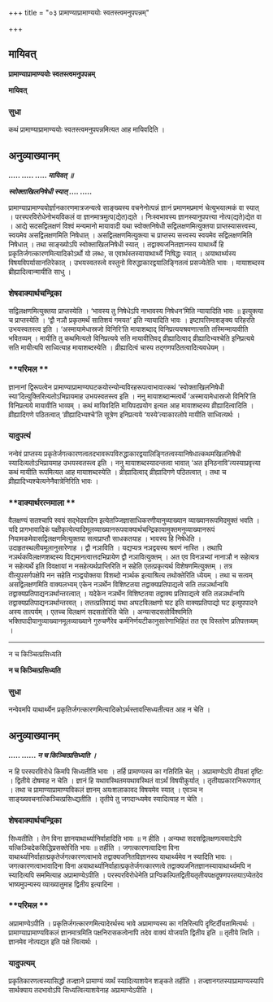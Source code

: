 +++
title = "०३ प्रामाण्याप्रामाण्ययोः स्वतस्त्वमनुपपन्नम्"

+++


## मायिवत्

**प्रामाण्याप्रामाण्ययोः स्वतस्त्वमनुपपन्नम्**

**मायिवत्**

### **सुधा**

कथं प्रामाण्याप्रामाण्ययोः स्वतस्त्वमनुपपन्नमित्यत आह मायिवदिति ।

## **अनुव्याख्यानम्**

***..... ..... ..... मायिवत् ॥***

***स्वोक्ताखिलनिषेधी स्यात् .... .....***

प्रामाण्याप्रामाण्ययोर्ज्ञानकारणमात्रजन्यत्वे साङ्ख्यस्य वचनेनोत्पन्नं ज्ञानं प्रमाणमप्रमाणं चेत्युभयात्मकं वा स्यात् । परस्परविरोधेनोभयविकलं वा ज्ञानमात्रमुत्प(द्येत)द्यते । निःस्वभावस्य ज्ञानस्यानुपपत्त्या नोत्प(द्यते)द्येत वा । आद्ये सदसद्विलक्षणं विश्वं मन्यमानो मायावादी यथा स्वोक्तनिषेधी सद्विलक्षणमित्युक्तया प्राप्तस्यासत्त्वस्य, स्वयमेव असद्विलक्षणमिति निषेधात् । असद्विलक्षणमित्युक्त्या च प्राप्तस्य सत्त्वस्य स्वयमेव सद्विलक्षणमिति निषेधात् । तथा साङ्ख्योऽपि स्वोक्ताखिलनिषेधी स्यात् । तद्वाक्यजनितज्ञानस्य याथार्थ्ये हि प्रकृतिर्जगत्कारणमित्यादिकोऽर्थो यो लब्धः, स एवार्थस्तस्यायाथार्थ्ये निषिद्धः स्यात् । अयाथार्थ्यस्य विषयविपर्यासानतिरेकात् । उभयस्वतस्त्वे वस्तुनो विरुद्धाकारद्वयालिङ्गितत्वं प्रसज्येतेति भावः । मायाशब्दस्य ब्रीह्यादित्वान्मायीति साधु ।

### **शेषवाक्यार्थचन्द्रिका**

सद्विलक्षणमित्युक्तया प्राप्तस्येति । ‘भावस्य तु निषेधेऽपि नाभावस्य निषेधन’मिति न्यायादिति भावः ॥ इत्युक्त्या च प्राप्तस्येति । ‘द्वौ नञौ प्रकृतमर्थं सातिशयं गमयत’ इति न्यायादिति भावः । इष्टापत्तिमाशङ्क्य परिहरति उभयस्वतस्त्व इति । ‘अस्मायामेधास्रजो विनिरि’ति मायाशब्दाद् विनिप्रत्ययश्रवणात्सति तस्मिन्मायावीति भवितव्यम् । मायीति तु कथमित्यतो विनिप्रत्यये सति मायावीतिवद् व्रीह्यादित्वाद् व्रीह्यादिभ्यश्चेति इनिप्रत्यये सति मायीत्यपि साध्वित्याह मायाशब्दस्येति । व्रीह्यादित्वं चास्य तद्गणपठितत्वादित्यवधेयम् ।

### **परिमल **

ज्ञानानां द्विरूपत्वेन प्रामाण्याप्रामाण्यघटकयोरन्योन्यविरहरूपत्वाभावात्कथं ‘स्वोक्ताखिलनिषेधी स्या’दित्युक्तिरित्यतोऽभिप्रायमाह उभयस्वतस्त्व इति । ननु मायाशब्दान्मत्वर्थे ‘अस्मायामेधास्रजो विनिरि’ति विनिप्रत्यये मायावीति भाव्यम् । कथं मायिवदिति मायिपदप्रयोग इत्यत आह मायाशब्दस्य व्रीह्यादित्वादिति । व्रीह्यादिगणे पठितत्वात् ‘व्रीह्यादिभ्यश्चे’ति सूत्रेण इनिप्रत्यये ‘यस्ये’त्याकारलोपे मायीति साध्वित्यर्थः ।

### **यादुपत्यं**

नन्वेवं प्राप्तस्य प्रकृतेर्जगत्कारणत्वतदभावरूपविरुद्धाकारद्वयालिङ्गितत्वस्यानिषेधात्कथमखिलनिषेधी स्यादित्यतोऽभिप्रायमाह उभयस्वतस्त्व इति । ननु मायाशब्दस्यादन्तत्वा भावात् ‘अत इनिठनावि’त्यस्याप्रवृत्त्या कथं मायीति रूपमित्यत आह मायाशब्दस्येति । व्रीह्यादित्वाद् व्रीह्यादिगणे पठितत्वात् । तथा च व्रीह्यादिभ्यश्चेत्यनेनैवात्रेनिरिति भावः ।

### **वाक्यार्थरत्नमाला **

वैलक्षण्यं सतश्चापि स्वयं सद्भेदवादिन इत्येतज्जिज्ञासाधिकरणीयानुव्याख्यान व्याख्यानरूपमिदमुक्तं भवति । यदि प्रागभावादिकं पक्षीकृत्येत्यादिमूलव्याख्यानरूपवाक्यार्थचन्द्रिकायामुक्तमनुव्याख्यानरूपं नियामकमेवासद्विलक्षणमित्युक्तया सत्वप्राप्तौ साधकतयाह । भावस्य हि निषेधेति । उदाहृतस्थलीयमूलानुसारेणाह । द्वौ नञाविति । यद्यप्यत्र नञद्वयस्य श्रवणं नास्ति । तथापि नञर्थकविलक्षणशब्दस्य विद्यमानत्वात्तदभिप्रायेण द्वौ नञावित्युक्तम् । अत एव विनञभ्यां नानाञौ न सहेत्यत्र न सहेत्यर्थे इति विवक्षायां न नसहेत्यर्थप्राप्तिरिति न सहेति एतत्प्रकृत्यर्थ विशेषणमित्युक्तम् । तत्र वीत्युपसर्गपक्षेपि नन सहेति नञ्द्वयोक्तया विशब्दो नर्ञ्थक इत्याश्रित्य तथोक्तेरिति ध्येयम् । तथा च सत्वम् असद्विलक्षणमिति वाक्यलभ्यम् एकेन नञर्थेन विशिष्टतया तद्वाक्यप्रतिपाद्यत्वे सति तन्नञर्थान्वयि तद्वाक्यप्रतिपाद्यनञर्थान्तरत्वात् । यदेकेन नञर्थेन विशिष्टतया तद्वाक्य प्रतिपाद्यत्वे सति तन्नञर्थान्वयि तद्वाक्यप्रतिपाद्यनञर्थान्तरवत् । तत्तत्प्रतिपाद्यं यथा अघटविलक्षणो घट इति वाक्यप्रतिपाद्यो घट इत्युपपादने अस्य तात्पर्यम् । एतच्च विलक्षणं सदसतोरिति चेति । अन्यत्सदसतोर्विश्वमिति भक्तिपादीयानुव्याख्यानमूलव्याख्याने गुरुचणैरेव कर्मनिर्णयटीकानुसारेणाभिहितं तत एव विस्तरेण प्रतिपत्तव्यम् ।

------------------------------------------------------------------------

न च किञ्चित्प्रसिध्यति

**न च किञ्चित्प्रसिध्यति**

### **सुधा**

नन्वेवमपि याथार्थ्येन प्रकृतिर्जगत्कारणमित्यादिकोऽर्थस्तावत्सिध्यतीत्यत आह न चेति ।

## **अनुव्याख्यानम्**

***..... ...... न च किञ्चित्प्रसिध्यति ।***

न हि परस्परविरोधे किमपि सिध्यतीति भावः । तर्हि प्रामाण्यस्य का गतिरिति चेत् । अप्रामाण्येऽपि दीयतां दृष्टिः । द्वितीये दोषमाह न चेति । ज्ञानं हि यथावस्थितमयथावस्थितं वाऽर्थं विषयीकुर्यात् । तृतीयप्रकारानिरूपणात् । तथा च प्रामाण्याप्रामाण्यविकलं ज्ञानम् अयःशलाकावद विषयमेव स्यात् । एवञ्च न साङ्ख्यवचनात्किञ्चित्प्रसिध्द्यतीति । तृतीये तु जगदान्ध्यमेव स्यादित्याह न चेति ।

### **शेषवाक्यार्थचन्द्रिका**

सिध्यतीति । तेन विना ज्ञानयाथार्थ्यानिर्वाहादिति भावः ॥ न हीति । अन्यथा सदसद्विलक्षणत्ववादेऽपि यत्किञ्चिदेकसिद्धिप्रसक्तेरिति भावः ॥ तर्हीति । जगत्कारणत्वादिना विना याथार्थ्यानिर्वाहात्प्रकृतेर्जगत्कारणत्वाभावे तद्वाक्यजनितविज्ञानस्य याथार्थ्यमेव न स्यादिति भावः । जगत्कारणत्वाभावादिना विना अयाथार्थ्यानिर्वाहात्प्रकृतेर्जगत्कारणत्वे तद्वाक्यजनितज्ञानस्यायाथार्थ्यमपि न स्यादित्यपि सममित्याह अप्रामाण्येऽपीति । परस्परविरोधेनेति प्राग्विकल्पितद्वितीयतृतीयपक्षदूषणपरतयाऽप्येतदेव भाष्यमुपन्यस्य व्याख्यातुमाह द्वितीय इत्यादिना ।

### **परिमल **

अप्रामाण्येऽपीति । प्रकृतिर्जगत्कारणमित्यादेरर्थस्य भावे अप्रामाण्यस्य का गतिरित्यपि दृष्टिर्दीयतामित्यर्थः । प्रामाण्याप्रामाण्यविकलं ज्ञानमात्रमिति पक्षनिरासकत्वेनापि तदेव वाक्यं योजयति द्वितीय इति ॥ तृतीये त्विति । ज्ञानमेव नोत्पद्यत इति पक्षे त्वित्यर्थः ।

### **यादुपत्यम्**

प्रकृतिकारणत्वस्यासिद्धौ तज्ज्ञाने प्रामाण्यं व्यर्थं स्यादित्याशयेन शङ्कते तर्हीति । तज्ज्ञानगतस्याप्रामाण्यस्यापि सार्थक्याय तदभावोऽपि सिध्यत्वित्याशयेनाह अप्रामाण्येऽपीति ।





